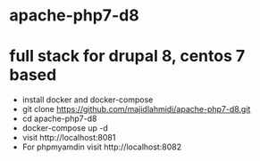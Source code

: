 # apache-php7-d8
# full stack for drupal 8, centos 7 based
* install docker and docker-compose
* git clone https://github.com/majidlahmidi/apache-php7-d8.git
* cd apache-php7-d8
* docker-compose up -d
* visit http://localhost:8081
* For phpmyamdin visit http://localhost:8082




